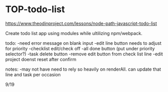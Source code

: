# TOP-todo-list
https://www.theodinproject.com/lessons/node-path-javascript-todo-list

Create todo list app using modules while ultilizing npm/webpack. 


todo:
        -need error message on blank input
        -edit line button needs to adjust for priority
        -checklist edit/check off
        -all done button (put under priority selector?)
        -task delete button
        -remove edit button from check list line
        -edit project doenst reset after confirm

notes:
        -may not have need to rely so heavily on renderAll. can update that line and task per occasion

9/19
